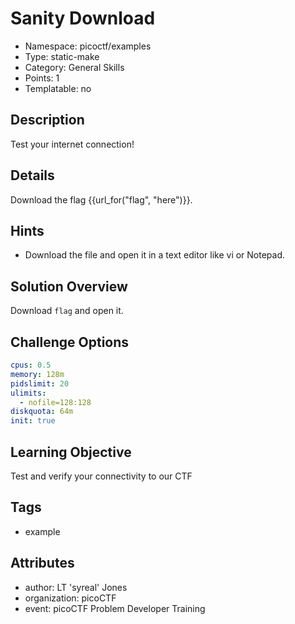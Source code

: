 # Sanity Download

- Namespace: picoctf/examples
- Type: static-make
- Category: General Skills
- Points: 1
- Templatable: no

## Description

Test your internet connection!

## Details
Download the flag {{url_for("flag", "here")}}.

## Hints

- Download the file and open it in a text editor like vi or Notepad.

## Solution Overview

Download `flag` and open it.

## Challenge Options

```yaml
cpus: 0.5
memory: 128m
pidslimit: 20
ulimits:
  - nofile=128:128
diskquota: 64m
init: true
```

## Learning Objective

Test and verify your connectivity to our CTF

## Tags

- example

## Attributes

- author: LT 'syreal' Jones
- organization: picoCTF
- event: picoCTF Problem Developer Training
